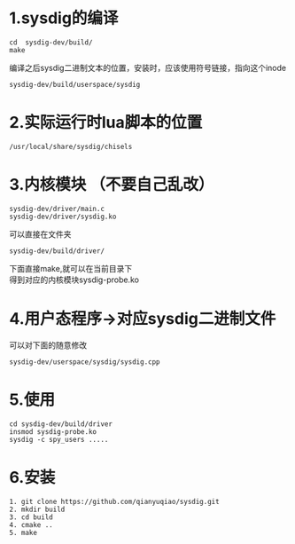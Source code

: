 # 1.sysdig的编译
```
cd  sysdig-dev/build/
make
```
编译之后sysdig二进制文本的位置，安装时，应该使用符号链接，指向这个inode
```
sysdig-dev/build/userspace/sysdig
```


# 2.实际运行时lua脚本的位置
```
/usr/local/share/sysdig/chisels
```
# 3.内核模块 （不要自己乱改）
```
sysdig-dev/driver/main.c
sysdig-dev/driver/sysdig.ko
```
可以直接在文件夹
```
sysdig-dev/build/driver/
```
下面直接make,就可以在当前目录下<br>
得到对应的内核模块sysdig-probe.ko

# 4.用户态程序->对应sysdig二进制文件
可以对下面的随意修改
```
sysdig-dev/userspace/sysdig/sysdig.cpp
```

# 5.使用
```
cd sysdig-dev/build/driver
insmod sysdig-probe.ko
sysdig -c spy_users .....
```

# 6.安装
```
1. git clone https://github.com/qianyuqiao/sysdig.git
2. mkdir build
3. cd build
4. cmake ..
5. make
```
